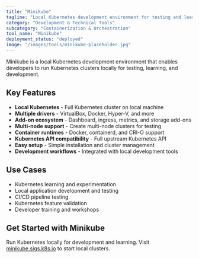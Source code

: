 ```yaml
---
title: "Minikube"
tagline: "Local Kubernetes development environment for testing and learning"
category: "Development & Technical Tools"
subcategory: "Containerization & Orchestration"
tool_name: "Minikube"
deployment_status: "deployed"
image: "/images/tools/minikube-placeholder.jpg"
---
```

Minikube is a local Kubernetes development environment that enables developers to run Kubernetes clusters locally for testing, learning, and development.

## Key Features

- **Local Kubernetes** - Full Kubernetes cluster on local machine
- **Multiple drivers** - VirtualBox, Docker, Hyper-V, and more
- **Add-on ecosystem** - Dashboard, ingress, metrics, and storage add-ons
- **Multi-node support** - Create multi-node clusters for testing
- **Container runtimes** - Docker, containerd, and CRI-O support
- **Kubernetes API compatibility** - Full upstream Kubernetes API
- **Easy setup** - Simple installation and cluster management
- **Development workflows** - Integrated with local development tools

## Use Cases

- Kubernetes learning and experimentation
- Local application development and testing
- CI/CD pipeline testing
- Kubernetes feature validation
- Developer training and workshops

## Get Started with Minikube

Run Kubernetes locally for development and learning. Visit [minikube.sigs.k8s.io](https://minikube.sigs.k8s.io) to start local clusters.